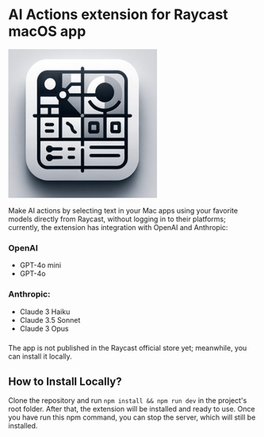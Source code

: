 # AI Actions extension for Raycast macOS app

<img src="https://github.com/adrianavarrete/raycast-ai-actions/blob/master/assets/Ai%20Actions%20logo.png" alt="OpenAI Logo" width="300 " height="300">

Make AI actions by selecting text in your Mac apps using your favorite models directly from Raycast, without logging in to their platforms; currently, the extension has integration with OpenAI and Anthropic:

### OpenAI

- GPT-4o mini
- GPT-4o

### Anthropic:

- Claude 3 Haiku
- Claude 3.5 Sonnet
- Claude 3 Opus

###

The app is not published in the Raycast official store yet; meanwhile, you can install it locally.

## How to Install Locally?

Clone the repository and run `npm install && npm run dev` in the project's root folder. After that, the extension will be installed and ready to use. Once you have run this npm command, you can stop the server, which will still be installed.
